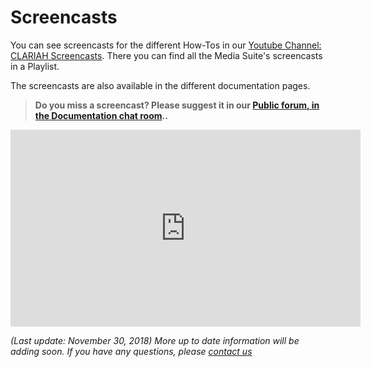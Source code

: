 Screencasts
===

You can see screencasts for the different How-Tos in our [Youtube Channel: CLARIAH Screencasts](https://www.youtube.com/channel/UCr0LbcxnxY2K0mRShm0-shg/featured). There you can find all the Media Suite's screencasts in a Playlist.

The screencasts are also available in the different documentation pages.

> **Do you miss a screencast? Please suggest it in our [Public forum, in the Documentation chat room](https://gitter.im/CLARIAH-media-studies/Documentation_knowlege_base)..**



<iframe width="560" height="315" src="https://www.youtube.com/embed/2z0xUblnZwo" frameborder="0" allow="accelerometer; autoplay; encrypted-media; gyroscope; picture-in-picture" allowfullscreen></iframe>


*(Last update: November 30, 2018)* *More up to date information will be adding soon. If you have any questions, please [contact us]( https://mediasuite.clariah.nl/contact )*

